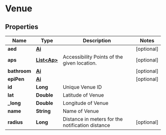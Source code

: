 
# Venue

## Properties
Name | Type | Description | Notes
------------ | ------------- | ------------- | -------------
**aed** | [**Ai**](Ai.md) |  |  [optional]
**aps** | [**List&lt;Ap&gt;**](Ap.md) | Accessibility Points of the given location. |  [optional]
**bathroom** | [**Ai**](Ai.md) |  |  [optional]
**epiPen** | [**Ai**](Ai.md) |  |  [optional]
**id** | **Long** | Unique Venue ID | 
**lat** | **Double** | Latitude of Venue | 
**_long** | **Double** | Longitude of Venue | 
**name** | **String** | Name of Venue | 
**radius** | **Long** | Distance in meters for the notification distance |  [optional]



